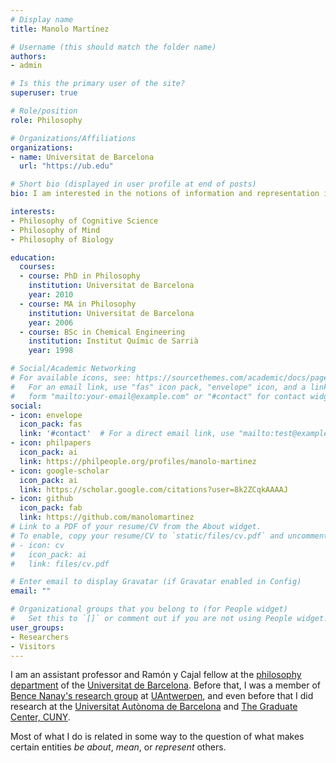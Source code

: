 ```yaml
---
# Display name
title: Manolo Martínez

# Username (this should match the folder name)
authors:
- admin

# Is this the primary user of the site?
superuser: true

# Role/position
role: Philosophy

# Organizations/Affiliations
organizations:
- name: Universitat de Barcelona
  url: "https://ub.edu"

# Short bio (displayed in user profile at end of posts)
bio: I am interested in the notions of information and representation in cognitive science and biology.

interests:
- Philosophy of Cognitive Science
- Philosophy of Mind
- Philosophy of Biology

education:
  courses:
  - course: PhD in Philosophy
    institution: Universitat de Barcelona
    year: 2010
  - course: MA in Philosophy
    institution: Universitat de Barcelona
    year: 2006
  - course: BSc in Chemical Engineering
    institution: Institut Químic de Sarrià
    year: 1998

# Social/Academic Networking
# For available icons, see: https://sourcethemes.com/academic/docs/page-builder/#icons
#   For an email link, use "fas" icon pack, "envelope" icon, and a link in the
#   form "mailto:your-email@example.com" or "#contact" for contact widget.
social:
- icon: envelope
  icon_pack: fas
  link: '#contact'  # For a direct email link, use "mailto:test@example.org".
- icon: philpapers
  icon_pack: ai
  link: https://philpeople.org/profiles/manolo-martinez
- icon: google-scholar
  icon_pack: ai
  link: https://scholar.google.com/citations?user=8k2ZCqkAAAAJ
- icon: github
  icon_pack: fab
  link: https://github.com/manolomartinez
# Link to a PDF of your resume/CV from the About widget.
# To enable, copy your resume/CV to `static/files/cv.pdf` and uncomment the lines below.
# - icon: cv
#   icon_pack: ai
#   link: files/cv.pdf

# Enter email to display Gravatar (if Gravatar enabled in Config)
email: ""

# Organizational groups that you belong to (for People widget)
#   Set this to `[]` or comment out if you are not using People widget.
user_groups:
- Researchers
- Visitors
---
```

I am an assistant professor and Ramón y Cajal fellow at the [philosophy
department](https://www.ub.edu/portal/web/dp-filosofia/) of the [Universitat de
Barcelona](http://www.ub.edu/web/ub/en/index.html?). Before that, I was a
member of [Bence Nanay's research
group](http://uahost.uantwerpen.be/bence.nanay/paw.htm) at
[UAntwerpen](https://www.uantwerpen.be/en/), and even before that I did
research at the [Universitat Autònoma de
Barcelona](https://www.uantwerpen.be/en/) and [The Graduate Center,
CUNY](http://www.gc.cuny.edu/Page-Elements/Academics-Research-Centers-Initiatives/Doctoral-Programs/Philosophy/Philosophy).

Most of what I do is related in some way to the question of what makes
certain entities *be about*, *mean*, or *represent* others.
